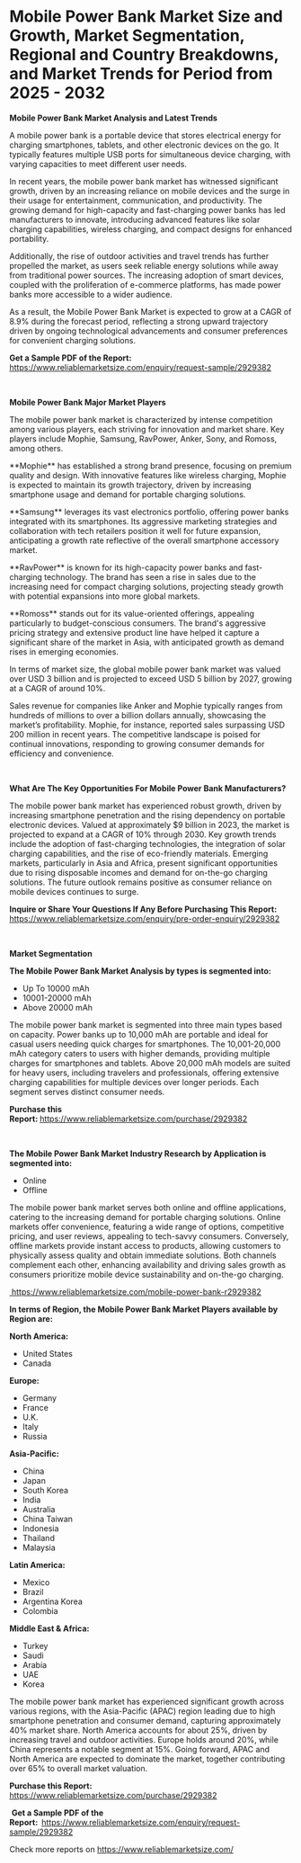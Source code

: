 <p><h1>Mobile Power Bank Market Size and Growth, Market Segmentation, Regional and Country Breakdowns, and Market Trends for Period from 2025 -  2032</h1></p><p><strong>Mobile Power Bank Market Analysis and Latest Trends</strong></p>
<p><p>A mobile power bank is a portable device that stores electrical energy for charging smartphones, tablets, and other electronic devices on the go. It typically features multiple USB ports for simultaneous device charging, with varying capacities to meet different user needs. </p><p>In recent years, the mobile power bank market has witnessed significant growth, driven by an increasing reliance on mobile devices and the surge in their usage for entertainment, communication, and productivity. The growing demand for high-capacity and fast-charging power banks has led manufacturers to innovate, introducing advanced features like solar charging capabilities, wireless charging, and compact designs for enhanced portability.</p><p>Additionally, the rise of outdoor activities and travel trends has further propelled the market, as users seek reliable energy solutions while away from traditional power sources. The increasing adoption of smart devices, coupled with the proliferation of e-commerce platforms, has made power banks more accessible to a wider audience.</p><p>As a result, the Mobile Power Bank Market is expected to grow at a CAGR of 8.9% during the forecast period, reflecting a strong upward trajectory driven by ongoing technological advancements and consumer preferences for convenient charging solutions.</p></p>
<p><strong>Get a Sample PDF of the Report:&nbsp;</strong> <a href="https://www.reliablemarketsize.com/enquiry/request-sample/2929382?utm_campaign=2753&utm_medium=2&utm_source=Github&utm_content=ia&utm_term=12032025&utm_id=mobile-power-bank">https://www.reliablemarketsize.com/enquiry/request-sample/2929382</a></p>
<p>&nbsp;</p>
<p><strong>Mobile Power Bank Major Market Players</strong></p>
<p><p>The mobile power bank market is characterized by intense competition among various players, each striving for innovation and market share. Key players include Mophie, Samsung, RavPower, Anker, Sony, and Romoss, among others. </p><p>**Mophie** has established a strong brand presence, focusing on premium quality and design. With innovative features like wireless charging, Mophie is expected to maintain its growth trajectory, driven by increasing smartphone usage and demand for portable charging solutions.</p><p>**Samsung** leverages its vast electronics portfolio, offering power banks integrated with its smartphones. Its aggressive marketing strategies and collaboration with tech retailers position it well for future expansion, anticipating a growth rate reflective of the overall smartphone accessory market.</p><p>**RavPower** is known for its high-capacity power banks and fast-charging technology. The brand has seen a rise in sales due to the increasing need for compact charging solutions, projecting steady growth with potential expansions into more global markets.</p><p>**Romoss** stands out for its value-oriented offerings, appealing particularly to budget-conscious consumers. The brand's aggressive pricing strategy and extensive product line have helped it capture a significant share of the market in Asia, with anticipated growth as demand rises in emerging economies.</p><p>In terms of market size, the global mobile power bank market was valued over USD 3 billion and is projected to exceed USD 5 billion by 2027, growing at a CAGR of around 10%. </p><p>Sales revenue for companies like Anker and Mophie typically ranges from hundreds of millions to over a billion dollars annually, showcasing the market’s profitability. Mophie, for instance, reported sales surpassing USD 200 million in recent years. The competitive landscape is poised for continual innovations, responding to growing consumer demands for efficiency and convenience.</p></p>
<p>&nbsp;</p>
<p><strong>What Are The Key Opportunities For Mobile Power Bank Manufacturers?</strong></p>
<p><p>The mobile power bank market has experienced robust growth, driven by increasing smartphone penetration and the rising dependency on portable electronic devices. Valued at approximately $9 billion in 2023, the market is projected to expand at a CAGR of 10% through 2030. Key growth trends include the adoption of fast-charging technologies, the integration of solar charging capabilities, and the rise of eco-friendly materials. Emerging markets, particularly in Asia and Africa, present significant opportunities due to rising disposable incomes and demand for on-the-go charging solutions. The future outlook remains positive as consumer reliance on mobile devices continues to surge.</p></p>
<p><strong>Inquire or Share Your Questions If Any Before Purchasing This Report:</strong> <a href="https://www.reliablemarketsize.com/enquiry/pre-order-enquiry/2929382?utm_campaign=2753&utm_medium=2&utm_source=Github&utm_content=ia&utm_term=12032025&utm_id=mobile-power-bank">https://www.reliablemarketsize.com/enquiry/pre-order-enquiry/2929382</a></p>
<p>&nbsp;</p>
<p><strong>Market Segmentation</strong></p>
<p><strong>The Mobile Power Bank Market Analysis by types is segmented into:</strong></p>
<p><ul><li>Up To 10000 mAh</li><li>10001-20000 mAh</li><li>Above 20000 mAh</li></ul></p>
<p><p>The mobile power bank market is segmented into three main types based on capacity. Power banks up to 10,000 mAh are portable and ideal for casual users needing quick charges for smartphones. The 10,001-20,000 mAh category caters to users with higher demands, providing multiple charges for smartphones and tablets. Above 20,000 mAh models are suited for heavy users, including travelers and professionals, offering extensive charging capabilities for multiple devices over longer periods. Each segment serves distinct consumer needs.</p></p>
<p><strong>Purchase this Report:&nbsp;</strong><a href="https://www.reliablemarketsize.com/purchase/2929382?utm_campaign=2753&utm_medium=2&utm_source=Github&utm_content=ia&utm_term=12032025&utm_id=mobile-power-bank">https://www.reliablemarketsize.com/purchase/2929382</a></p>
<p>&nbsp;</p>
<p><strong>The Mobile Power Bank Market Industry Research by Application is segmented into:</strong></p>
<p><ul><li>Online</li><li>Offline</li></ul></p>
<p><p>The mobile power bank market serves both online and offline applications, catering to the increasing demand for portable charging solutions. Online markets offer convenience, featuring a wide range of options, competitive pricing, and user reviews, appealing to tech-savvy consumers. Conversely, offline markets provide instant access to products, allowing customers to physically assess quality and obtain immediate solutions. Both channels complement each other, enhancing availability and driving sales growth as consumers prioritize mobile device sustainability and on-the-go charging.</p></p>
<p><a href="https://www.reliablemarketsize.com/mobile-power-bank-r2929382?utm_campaign=2753&utm_medium=2&utm_source=Github&utm_content=ia&utm_term=12032025&utm_id=mobile-power-bank">&nbsp;https://www.reliablemarketsize.com/mobile-power-bank-r2929382</a></p>
<p><strong>In terms of Region, the Mobile Power Bank Market Players available by Region are:</strong></p>
<p>
    <p> <strong> North America: </strong>
        <ul>
            <li>United States</li>
            <li>Canada</li>
        </ul>
        </p> 
    <p> <strong> Europe: </strong>
        <ul>
            <li>Germany</li>
            <li>France</li>
            <li>U.K.</li>
            <li>Italy</li>
            <li>Russia</li>
        </ul>
        </p> 
    <p> <strong> Asia-Pacific: </strong>
        <ul>
            <li>China</li>
            <li>Japan</li>
            <li>South Korea</li>
            <li>India</li>
            <li>Australia</li>
            <li>China Taiwan</li>
            <li>Indonesia</li>
            <li>Thailand</li>
            <li>Malaysia</li>
        </ul>
        </p> 
    <p> <strong> Latin America: </strong>
        <ul>
            <li>Mexico</li>
            <li>Brazil</li>
            <li>Argentina Korea</li>
            <li>Colombia</li>
        </ul>
        </p> 
    <p> <strong> Middle East & Africa: </strong>
        <ul>
            <li>Turkey</li>
            <li>Saudi</li>
            <li>Arabia</li>
            <li>UAE</li>
            <li>Korea</li>
        </ul>
    </p>
    </p>
<p><p>The mobile power bank market has experienced significant growth across various regions, with the Asia-Pacific (APAC) region leading due to high smartphone penetration and consumer demand, capturing approximately 40% market share. North America accounts for about 25%, driven by increasing travel and outdoor activities. Europe holds around 20%, while China represents a notable segment at 15%. Going forward, APAC and North America are expected to dominate the market, together contributing over 65% to overall market valuation.</p></p>
<p><strong>Purchase this Report: </strong><a href="https://www.reliablemarketsize.com/purchase/2929382?utm_campaign=2753&utm_medium=2&utm_source=Github&utm_content=ia&utm_term=12032025&utm_id=mobile-power-bank">https://www.reliablemarketsize.com/purchase/2929382</a></p>
<p>&nbsp;<strong>Get a Sample PDF of the Report:&nbsp;&nbsp;</strong><a href="https://www.reliablemarketsize.com/enquiry/request-sample/2929382?utm_campaign=2753&utm_medium=2&utm_source=Github&utm_content=ia&utm_term=12032025&utm_id=mobile-power-bank">https://www.reliablemarketsize.com/enquiry/request-sample/2929382</a></p>
<p><strong></strong></p>
<p>Check more reports on <a href="https://www.reliablemarketsize.com/?utm_campaign=2753&utm_medium=2&utm_source=Github&utm_content=ia&utm_term=12032025&utm_id=mobile-power-bank">https://www.reliablemarketsize.com/</a></p>
